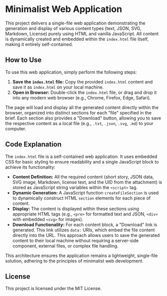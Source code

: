 # Minimalist Web Application

This project delivers a single-file web application demonstrating the generation and display of various content types (text, JSON, SVG, Markdown, License) purely using HTML and vanilla JavaScript. All content is dynamically created and embedded within the `index.html` file itself, making it entirely self-contained.

## How to Use

To use this web application, simply perform the following steps:

1.  **Save the `index.html` file:** Copy the provided `index.html` content and save it as `index.html` on your local machine.
2.  **Open in Browser:** Double-click the `index.html` file, or drag and drop it into any modern web browser (e.g., Chrome, Firefox, Edge, Safari).

The page will load and display all the generated content directly within the browser, organized into distinct sections for each "file" specified in the brief. Each section also provides a "Download" button, allowing you to save the respective content as a local file (e.g., `.txt`, `.json`, `.svg`, `.md`) to your computer.

## Code Explanation

The `index.html` file is a self-contained web application. It uses embedded CSS for basic styling to ensure readability and a single JavaScript block to achieve its functionality:

-   **Content Definition:** All the required content (short story, JSON data, SVG image, Markdown, license text, and the UID from the attachment) is stored as JavaScript string variables within the `<script>` tag.
-   **Dynamic Generation:** A JavaScript function `createFileSection` is used to dynamically construct HTML `section` elements for each piece of content.
-   **Display:** The content is displayed within these sections using appropriate HTML tags (e.g., `<pre>` for formatted text and JSON, `<div>` with embedded `<svg>` for images).
-   **Download Functionality:** For each content block, a "Download" link is generated. This link utilizes `data:` URIs, which embed the file content directly into the URL. This approach allows users to save the generated content to their local machine without requiring a server-side component, external files, or complex file handling.

This architecture ensures the application remains a lightweight, single-file solution, adhering to the principles of minimalist web development.

## License

This project is licensed under the MIT License.